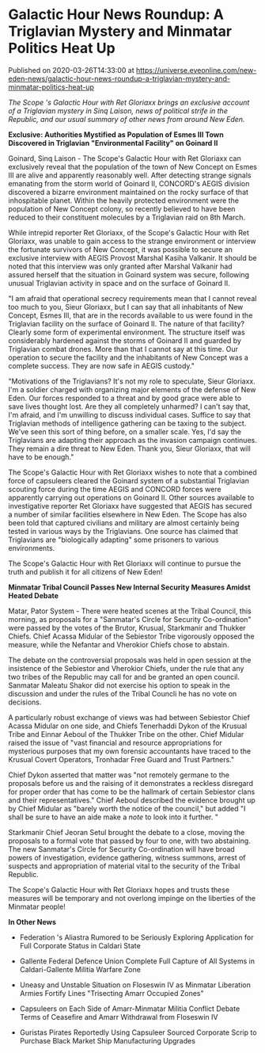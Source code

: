 # Galactic Hour News Roundup: A Triglavian Mystery and Minmatar Politics Heat Up
Published on 2020-03-26T14:33:00 at https://universe.eveonline.com/new-eden-news/galactic-hour-news-roundup-a-triglavian-mystery-and-minmatar-politics-heat-up

_The Scope 's Galactic Hour with Ret Gloriaxx brings an exclusive account of a Triglavian mystery in Sinq Laison, news of political strife in the Republic, and our usual summary of other news from around New Eden._

**Exclusive: Authorities Mystified as Population of Esmes III Town Discovered in Triglavian "Environmental Facility" on Goinard II**

Goinard, Sinq Laison - The Scope's Galactic Hour with Ret Gloriaxx can exclusively reveal that the population of the town of New Concept on Esmes III are alive and apparently reasonably well. After detecting strange signals emanating from the storm world of Goinard II, CONCORD's AEGIS division discovered a bizarre environment maintained on the rocky surface of that inhospitable planet. Within the heavily protected environment were the population of New Concept colony, so recently believed to have been reduced to their constituent molecules by a Triglavian raid on 8th March.

While intrepid reporter Ret Gloriaxx, of the Scope's Galactic Hour with Ret Gloriaxx, was unable to gain access to the strange environment or interview the fortunate survivors of New Concept, it was possible to secure an exclusive interview with AEGIS Provost Marshal Kasiha Valkanir. It should be noted that this interview was only granted after Marshal Valkanir had assured herself that the situation in Goinard system was secure, following unusual Triglavian activity in space and on the surface of Goinard II.

"I am afraid that operational secrecy requirements mean that I cannot reveal too much to you, Sieur Gloriaxx, but I can say that all inhabitants of New Concept, Esmes III, that are in the records available to us were found in the Triglavian facility on the surface of Goinard II. The nature of that facility? Clearly some form of experimental environment. The structure itself was considerably hardened against the storms of Goinard II and guarded by Triglavian combat drones. More than that I cannot say at this time. Our operation to secure the facility and the inhabitants of New Concept was a complete success. They are now safe in AEGIS custody."

"Motivations of the Triglavians? It's not my role to speculate, Sieur Gloriaxx. I'm a soldier charged with organizing major elements of the defense of New Eden. Our forces responded to a threat and by good grace were able to save lives thought lost. Are they all completely unharmed? I can't say that, I'm afraid, and I'm unwilling to discuss individual cases. Suffice to say that Triglavian methods of intelligence gathering can be taxing to the subject. We've seen this sort of thing before, on a smaller scale. Yes, I'd say the Triglavians are adapting their approach as the invasion campaign continues. They remain a dire threat to New Eden. Thank you, Sieur Gloriaxx, that will have to be enough."

The Scope's Galactic Hour with Ret Gloriaxx wishes to note that a combined force of capsuleers cleared the Goinard system of a substantial Triglavian scouting force during the time AEGIS and CONCORD forces were apparently carrying out operations on Goinard II. Other sources available to investigative reporter Ret Gloriaxx have suggested that AEGIS has secured a number of similar facilities elsewhere in New Eden. The Scope has also been told that captured civilians and military are almost certainly being tested in various ways by the Triglavians. One source has claimed that Triglavians are "biologically adapting" some prisoners to various environments.

The Scope's Galactic Hour with Ret Gloriaxx will continue to pursue the truth and publish it for all citizens of New Eden!

**Minmatar Tribal Council Passes New Internal Security Measures Amidst Heated Debate**

Matar, Pator System  - There were heated scenes at the Tribal Council, this morning, as proposals for a "Sanmatar's Circle for Security Co-ordination" were passed by the votes of the Brutor, Krusual, Starkmanir and Thukker Chiefs. Chief Acassa Midular of the Sebiestor Tribe vigorously opposed the measure, while the Nefantar and Vherokior Chiefs chose to abstain.

The debate on the controversial proposals was held in open session at the insistence of the Sebiestor and Vherokior Chiefs, under the rule that any two tribes of the Republic may call for and be granted an open council. Sanmatar Maleatu Shakor did not exercise his option to speak in the discussion and under the rules of the Tribal Councli he has no vote on decisions.

A particularly robust exchange of views was had between Sebiestor Chief Acassa Midular on one side, and Chiefs Tenerhaddi Dykon of the Krusual Tribe and Einnar Aeboul of the Thukker Tribe on the other. Chief Midular raised the issue of "vast financial and resource appropriations for mysterious purposes that my own forensic accountants have traced to the Krusual Covert Operators, Tronhadar Free Guard and Trust Partners."

Chief Dykon asserted that matter was "not remotely germane to the proposals before us and the raising of it demonstrates a reckless disregard for proper order that has come to be the hallmark of certain Sebiestor clans and their representatives." Chief Aeboul described the evidence brought up by Chief Midular as "barely worth the notice of the council," but added "I shall be sure to have an aide make a _note_ to look into it further. "

Starkmanir Chief Jeoran Setul brought the debate to a close, moving the proposals to a formal vote that passed by four to one, with two abstaining. The new Sanmatar's Circle for Security Co-ordination will have broad powers of investigation, evidence gathering, witness summons, arrest of suspects and appropriation of material vital to the security of the Tribal Republic.

The Scope's Galactic Hour with Ret Gloriaxx hopes and trusts these measures will be temporary and not overlong impinge on the liberties of the Minmatar people!

**In Other News**

  * Federation 's Aliastra Rumored to be Seriously Exploring Application for Full Corporate Status in Caldari State  
 
  * Gallente Federal Defence Union Complete Full Capture of All Systems in Caldari-Gallente Militia Warfare Zone  
 
  * Uneasy and Unstable Situation on Floseswin IV as Minmatar Liberation Armies Fortify Lines "Trisecting Amarr Occupied Zones"


  * Capsuleers on Each Side of Amarr-Minmatar Militia Conflict Debate Terms of Ceasefire and Amarr Withdrawal from Floseswin IV


  * Guristas Pirates Reportedly Using Capsuleer Sourced Corporate Scrip to Purchase Black Market Ship Manufacturing Upgrades
